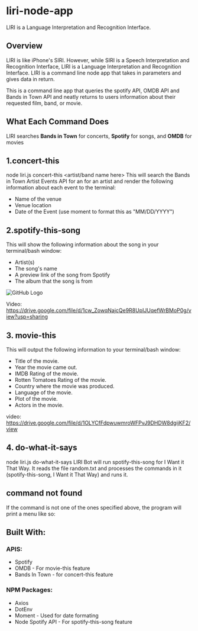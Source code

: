 # liri-node-app

LIRI is a Language Interpretation and Recognition Interface.

## Overview

LIRI is like iPhone's SIRI. However, while SIRI is a Speech Interpretation and Recognition Interface, LIRI is a Language Interpretation and Recognition Interface. LIRI is a command line node app that takes in parameters and gives data in return.

This is a command line app that queries the spotify API, OMDB API and Bands in Town API and neatly returns to users information about their requested film, band, or movie.

## What Each Command Does
LIRI searches **Bands in Town** for concerts, **Spotify** for songs, and **OMDB** for movies


## 1.concert-this
 node liri.js concert-this <artist/band name here>
 This will search the Bands in Town Artist Events API for an for an artist and render the following information about each event to the terminal:
* Name of the venue
* Venue location
* Date of the Event (use moment to format this as "MM/DD/YYYY")

## 2.spotify-this-song
This will show the following information about the song in your terminal/bash window:

* Artist(s)
* The song's name
* A preview link of the song from Spotify
* The album that the song is from

![GitHub Logo](https://user-images.githubusercontent.com/46450079/55567435-45225480-56c3-11e9-9cbc-092f972b9c00.png)

Video:
https://drive.google.com/file/d/1cw_ZowqNajcQe9R8UpIJUqefWrBMoP0g/view?usp=sharing




## 3. movie-this

This will output the following information to your terminal/bash window:
* Title of the movie.
* Year the movie came out.
* IMDB Rating of the movie.
* Rotten Tomatoes Rating of the movie.
* Country where the movie was produced.
* Language of the movie.
* Plot of the movie.
* Actors in the movie.

video: https://drive.google.com/file/d/1OLYCfFdpwuwmroWFPvJ9DHDW8dgijKF2/view

## 4. do-what-it-says
node liri.js do-what-it-says
LIRI Bot will run spotify-this-song for I Want it That Way. It reads the file random.txt and processes the commands in it (spotify-this-song, I Want it That Way) and runs it.


## command not found
If the command is not one of the ones specified above, the program will print a menu like so:

## Built With:

### APIS:
* Spotify
* OMDB - For movie-this feature
* Bands In Town - for concert-this feature

### NPM Packages:

* Axios
* DotEnv
* Moment - Used for date formating
* Node Spotify API - For spotify-this-song feature

